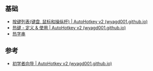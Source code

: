 ## 基础

- [按键列表(键盘, 鼠标和操纵杆) | AutoHotkey v2 (wyagd001.github.io)](https://wyagd001.github.io/v2/docs/KeyList.htm)
- [热键 - 定义 & 使用 | AutoHotkey v2 (wyagd001.github.io)](https://wyagd001.github.io/v2/docs/Hotkeys.htm)
- [热字串](https://wyagd001.github.io/v2/docs/Hotstrings.htm)

## 参考

- [初学者向导 | AutoHotkey v2 (wyagd001.github.io)](https://wyagd001.github.io/v2/docs/Tutorial.htm#s12)
